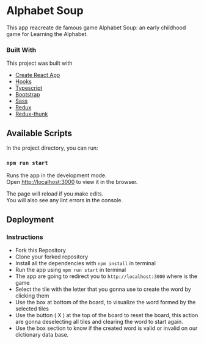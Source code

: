# Alphabet Soup
This app reacreate de famous game Alphabet Soup: an early childhood game for Learning the Alphabet.

### Built With

This project was built with 
* [Create React App](https://github.com/facebook/create-react-app)
* [Hooks](https://reactjs.org/docs/hooks-intro.html)
* [Typescript](https://www.typescriptlang.org/)
* [Bootstrap](https://getbootstrap.com)
* [Sass](https://sass-lang.com/)
* [Redux](https://es.redux.js.org/)
* [Redux-thunk](https://github.com/reduxjs/redux-thunk)

## Available Scripts

In the project directory, you can run:

### `npm run start`

Runs the app in the development mode.\
Open [http://localhost:3000](http://localhost:3000) to view it in the browser.

The page will reload if you make edits.\
You will also see any lint errors in the console.
## Deployment

### Instructions

* Fork this Repository
* Clone your forked repository
* Install all the dependencies with `npm install` in terminal
* Run the app using `npm run start` in terminal
* The app are going to redirect you to `http://localhost:3000` where is the game
* Select the tile with the letter that you gonna use to create the word by clicking them
* Use the box at bottom of the board, to visualize the word formed by the selected tiles
* Use the button ( X ) at the top of the board to reset the board, this action are gonna deselecting all tiles and clearing the word to start again.
* Use the box section to know if the created word is valid or invalid on our dictionary data base.
